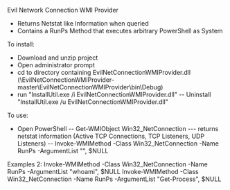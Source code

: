 Evil Network Connection WMI Provider
- Returns Netstat like Information when queried
- Contains a RunPs Method that executes arbitrary PowerShell as System

To install:
- Download and unzip project
- Open administrator prompt
- cd to directory containing EvilNetConnectionWMIProvider.dll (<downloadpath>\EvilNetConnectionWMIProvider-master\EvilNetConnectionWMIProvider\bin\Debug)
- run "InstallUtil.exe /i EvilNetConnectionWMIProvider.dll"
-- Uninstall "InstallUtil.exe /u EvilNetConnectionWMIProvider.dll"

To use:
- Open PowerShell
-- Get-WMIObject Win32_NetConnection
--- returns netstat information (Active TCP Connections, TCP Listeners, UDP Listeners)
-- Invoke-WMIMethod -Class Win32_NetConnection -Name RunPs -ArgumentList "<powershell command>", $NULL

Examples 2:
Invoke-WMIMethod -Class Win32_NetConnection -Name RunPs -ArgumentList "whoami", $NULL
Invoke-WMIMethod -Class Win32_NetConnection -Name RunPs -ArgumentList "Get-Process", $NULL
